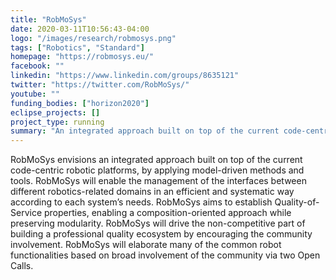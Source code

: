 ```yaml
---
title: "RobMoSys"
date: 2020-03-11T10:56:43-04:00
logo: "/images/research/robmosys.png"
tags: ["Robotics", "Standard"]
homepage: "https://robmosys.eu/"
facebook: ""
linkedin: "https://www.linkedin.com/groups/8635121"
twitter: "https://twitter.com/RobMoSys/"
youtube: ""
funding_bodies: ["horizon2020"]
eclipse_projects: []
project_type: running
summary: "An integrated approach built on top of the current code-centric robotic platforms."
---
```

RobMoSys envisions an integrated approach built on top of the current code-centric robotic platforms, by applying model-driven methods and tools.
RobMoSys will enable the management of the interfaces between different robotics-related domains in an efficient and systematic way according to each system’s needs.
RobMoSys aims to establish Quality-of-Service properties, enabling a composition-oriented approach while preserving modularity.
RobMoSys will drive the non-competitive part of building a professional quality ecosystem by encouraging the community involvement.
RobMoSys will elaborate many of the common robot functionalities based on broad involvement of the community via two Open Calls.
